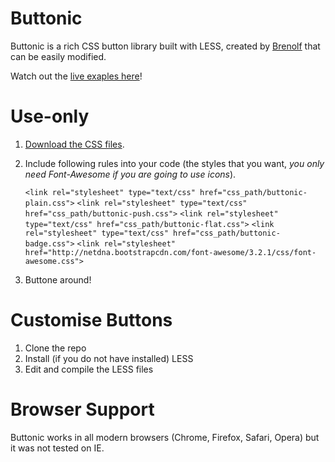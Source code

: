 Buttonic
========

Buttonic is a rich CSS button library built with LESS, created by [Brenolf](http://brenolf.com) that can be easily modified.

Watch out the [live exaples here](http://brenolf.github.io/Buttonic/)!

Use-only
========

1. [Download the CSS files](http://brenolf.github.io/Buttonic/css.zip).
2. Include following rules into your code (the styles that you want, *you only need Font-Awesome if you are going to use icons*). 

    `<link rel="stylesheet" type="text/css" href="css_path/buttonic-plain.css">`
	`<link rel="stylesheet" type="text/css" href="css_path/buttonic-push.css">`
	`<link rel="stylesheet" type="text/css" href="css_path/buttonic-flat.css">`
	`<link rel="stylesheet" type="text/css" href="css_path/buttonic-badge.css">`
    	`<link rel="stylesheet" href="http://netdna.bootstrapcdn.com/font-awesome/3.2.1/css/font-awesome.css">`
3. Buttone around!

Customise Buttons
=================

1. Clone the repo
2. Install (if you do not have installed) LESS
3. Edit and compile the LESS files

Browser Support
===============
Buttonic works in all modern browsers (Chrome, Firefox, Safari, Opera) but it was not tested on IE.
